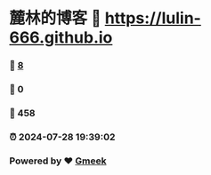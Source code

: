 # 麓林的博客 :link: https://lulin-666.github.io 
### :page_facing_up: [8](https://lulin-666.github.io/tag.html) 
### :speech_balloon: 0 
### :hibiscus: 458 
### :alarm_clock: 2024-07-28 19:39:02 
### Powered by :heart: [Gmeek](https://github.com/Meekdai/Gmeek)
